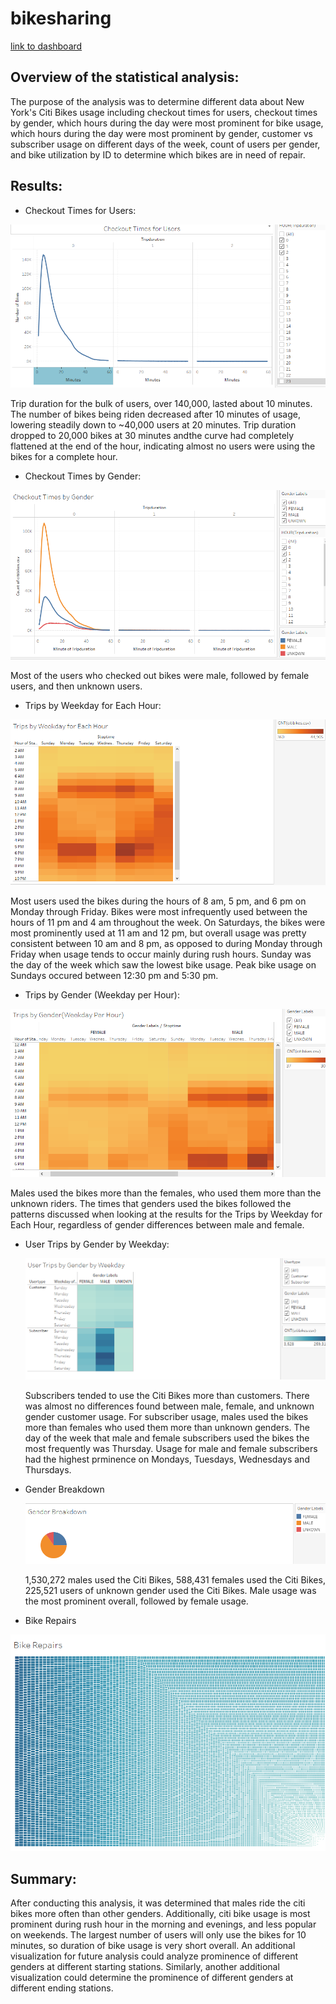 # bikesharing

[link to dashboard](https://public.tableau.com/app/profile/arielle.greenspan/viz/NewYorkCitiBikeChallenge)

## Overview of the statistical analysis:

  The purpose of the analysis was to determine different data about New York's Citi Bikes usage including checkout times for users, checkout times by gender, which hours during the day were most prominent for bike usage, which hours during the day were most prominent by gender, customer vs subscriber usage on different days of the week, count of users per gender, and bike utilization by ID to determine which bikes are in need of repair.

## Results:

* Checkout Times for Users:

![Checkout_Times_for_Users](Resources/Checkout_Times_for_Users.png)

  Trip duration for the bulk of users, over 140,000, lasted about 10 minutes. The number of bikes being riden decreased after 10 minutes of usage, lowering steadily down to ~40,000 users at 20 minutes. Trip duration dropped to 20,000 bikes at 30 minutes andthe curve had completely flattened at the end of the hour, indicating almost no users were using the bikes for a complete hour.
  
* Checkout Times by Gender:

![Checkout_Times_by_Gender](Resources/Checkout_Times_by_Gender.png)

  Most of the users who checked out bikes were male, followed by female users, and then unknown users.
  
* Trips by Weekday for Each Hour:

![Trips_by_Weekday_for_Each_Hour](Resources/Trips_by_Weekday_for_Each_Hour.png)

  Most users used the bikes during the hours of 8 am, 5 pm, and 6 pm on Monday through Friday. Bikes were most infrequently used between the hours of 11 pm and 4 am throughout the week. On Saturdays, the bikes were most prominently used at 11 am and 12 pm, but overall usage was pretty consistent between 10 am and 8 pm, as opposed to during Monday through Friday when usage tends to occur mainly during rush hours. Sunday was the day of the week which saw the lowest bike usage. Peak bike usage on Sundays occured between 12:30 pm and 5:30 pm.  
  
 * Trips by Gender (Weekday per Hour):
  
  ![Trips_by_Gender_(Weekday per Hour)](Resources/Image1.png)

Males used the bikes more than the females, who used them more than the unknown riders. The times that genders used the bikes followed the patterns discussed when looking at the results for the Trips by Weekday for Each Hour, regardless of gender differences between male and female. 

* User Trips by Gender by Weekday:
  
  ![User Trips by Gender by Weekday](Resources/User_Trips_by_Gender_by_Weekday.png)
  
  Subscribers tended to use the Citi Bikes more than customers. There was almost no differences found between male, female, and unknown gender customer usage. For subscriber usage, males used the bikes more than females who used them more than unknown genders. The day of the week that male and female subscribers used the bikes the most frequently was Thursday. Usage for male and female subscribers had the highest prminence on Mondays, Tuesdays, Wednesdays and Thursdays. 

* Gender Breakdown

  ![Gender Breakdown](Resources/Gender_Breakdown.png)
  
  1,530,272 males used the Citi Bikes, 588,431 females used the Citi Bikes, 225,521 users of unknown gender used the Citi Bikes. Male usage was the most prominent overall, followed by female usage. 

* Bike Repairs

![Bike Repairs](Resources/Bike_Repairs.png)



## Summary:
  
  After conducting this analysis, it was determined that males ride the citi bikes more often than other genders. Additionally, citi bike usage is most prominent during rush hour in the morning and evenings, and less popular on weekends. The largest number of users will only use the bikes for 10 minutes, so duration of bike usage is very short overall.
  An additional visualization for future analysis could analyze prominence of different genders at different starting stations. Similarly, another additional visualization could determine the prominence of different genders at different ending stations. 
